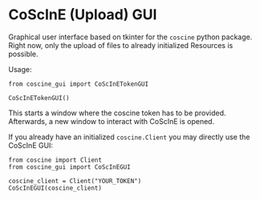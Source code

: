 # CoScInE (Upload) GUI

Graphical user interface based on tkinter for the `coscine` python package. 
Right now, only the upload of files to already initialized Resources is possible.

Usage:
```
from coscine_gui import CoScInETokenGUI

CoScInETokenGUI()
```

This starts a window where the coscine token has to be provided. 
Afterwards, a new window to interact with CoScInE is opened.

If you already have an initialized `coscine.Client` you may directly use the CoScInE GUI:
```
from coscine import Client
from coscine_gui import CoScInEGUI

coscine_client = Client("YOUR_TOKEN")
CoScInEGUI(coscine_client)
```

